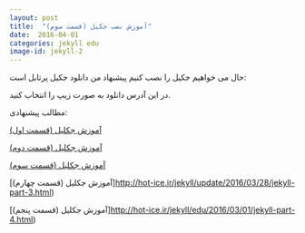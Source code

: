 ```yaml
---
layout: post
title:  "آموزش نصب جکیل (قسمت سوم)"
date:  2016-04-01 
categories: jekyll edu
image-id: jekyll-2
---
```

حال می خواهیم جکیل را نصب کنیم پیشنهاد من دانلود جکیل پرتابل است:

[jekyll-potabl]: https://github.com/madhur/PortableJekyll

در این آدرس دانلود به صورت زیپ را انتخاب کنید.



مطالب پیشنهادی:

[آموزش جکلیل (قسمت اول)](http://hot-ice.ir/jekyll/edu/2016/04/03/jekyll.html)

[آموزش جکلیل (قسمت دوم)](http://hot-ice.ir/jekyll/update/2016/04/02/jekyll-part-1.html)

[آموزش جکلیل (قسمت سوم)](http://hot-ice.ir/jekyll/edu/2016/04/01/jekyll-part-2.html)

[آموزش جکلیل (قسمت چهارم)]http://hot-ice.ir/jekyll/update/2016/03/28/jekyll-part-3.html)

[آموزش جکلیل (قسمت پنجم)]http://hot-ice.ir/jekyll/edu/2016/03/01/jekyll-part-4.html)
